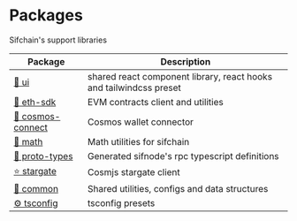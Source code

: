# Packages

Sifchain's support libraries

| Package                                     | Description                                                        |
| ------------------------------------------- | ------------------------------------------------------------------ |
| [🎨 ui](/packages/ui/)                         | shared react component library, react hooks and tailwindcss preset |
| [🦊 eth-sdk](/packages/eth-sdk/)               | EVM contracts client and utilities                                 |
| [📡 cosmos-connect](/packages/cosmos-connect/) | Cosmos wallet connector                                            |
| [🧮 math](/packages/math/)                     | Math utilities for sifchain                                        |
| [🧬 proto-types](/packages/proto-types/)       | Generated sifnode's rpc typescript definitions                     |
| [⭐ stargate](/packages/stargate/)             | Cosmjs stargate client                                             |
| [🧱 common](/packages/common)                  | Shared utilities, configs and data structures                      |
| [⚙️ tsconfig](/packages/tsconfig/)             | tsconfig presets                                                   |
